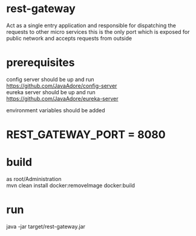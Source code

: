 # rest-gateway
Act as a single entry application and responsible for dispatching the requests to other micro services
this is the only port which is exposed for public network and accepts requests from outside


# prerequisites
config server should be up and run<br/>
<a href="https://github.com/JavaAdore/config-server">https://github.com/JavaAdore/config-server</a> <br/>
eureka server should be up and run<br/>
<a href="https://github.com/JavaAdore/eureka-server">https://github.com/JavaAdore/eureka-server</a> <br/>


environment variables should be added

# REST_GATEWAY_PORT = 8080
 
# build
as root/Administration <br/>
mvn clean install docker:removeImage docker:build
# run
java -jar target/rest-gateway.jar
